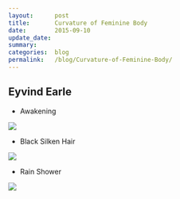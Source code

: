 ```yaml
---
layout:      post
title:       Curvature of Feminine Body
date:        2015-09-10
update_date: 
summary:     
categories:  blog
permalink:   /blog/Curvature-of-Feminine-Body/
---
```


## Eyvind Earle

* Awakening

![](http://uploads6.wikiart.org/images/eyvind-earle/awakening-1981.jpg)

* Black Silken Hair

![](http://uploads5.wikiart.org/images/eyvind-earle/black-silken-hair-1995.jpg)

* Rain Shower

![](http://uploads3.wikiart.org/images/eyvind-earle/rain-shower.jpg)


